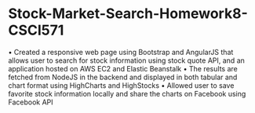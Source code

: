 # Stock-Market-Search-Homework8-CSCI571

•	Created a responsive web page using Bootstrap and AngularJS that allows user to search for stock information using stock quote API, and an application hosted on AWS EC2 and Elastic Beanstalk
•	The results are fetched from NodeJS in the backend and displayed in both tabular and chart format using HighCharts and HighStocks
•	Allowed user to save favorite stock information locally and share the charts on Facebook using Facebook API

